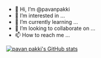 - 👋 Hi, I’m @pavanpakki
- 👀 I’m interested in ...
- 🌱 I’m currently learning ...
- 💞️ I’m looking to collaborate on ...
- 📫 How to reach me ...

[![pavan pakki's GitHub stats](https://github-readme-stats.vercel.app/api?username=pavanpakki)](https://github.com/pavanpakki)

<!---
pavanpakki/pavanpakki is a ✨ special ✨ repository because its `README.md` (this file) appears on your GitHub profile.
You can click the Preview link to take a look at your changes.
--->
